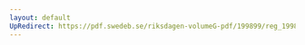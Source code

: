 ```yaml
---
layout: default
UpRedirect: https://pdf.swedeb.se/riksdagen-volumeG-pdf/199899/reg_199899/reg_199899_0254.pdf
---
```

